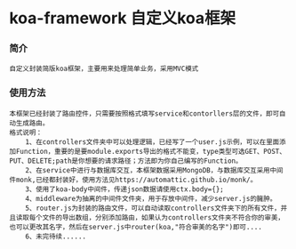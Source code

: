 # koa-framework 自定义koa框架

### 简介
    自定义封装简版koa框架，主要用来处理简单业务，采用MVC模式

### 使用方法
    本框架已经封装了路由控件，只需要按照格式填写service和contorllers层的文件，即可自动生成路由。
    格式说明：
        1、在controllers文件夹中可以处理逻辑，已经写了一个user.js示例，可以在里面添加Function，重要的是要module.exports导出的格式不能变，type类型可选GET、POST、PUT、DELETE;path是你想要的请求路径；方法即为你自己编写的Function。
        2、在service中进行与数据库交互，本框架数据采用MongoDB，与数据库交互采用中间件monk,已经都封装好，使用方法见https://automattic.github.io/monk/。
        3、使用了koa-body中间件，传递json数据请使用ctx.body={};
        4、middleware为抽离的中间件文件夹，用于存放中间件，减少server.js的臃肿。
        5、router.js为封装的路由文件，可以自动读取controllers文件夹下的所有文件，并且读取每个文件的导出数组，分别添加路由，如果认为controllers文件夹不符合你的审美，也可以更改其名字，然后在server.js中router(koa,"符合审美的名字")即可....
        6、未完待续......
